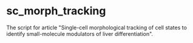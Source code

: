 # sc_morph_tracking
The script for article "Single-cell morphological tracking of cell states to identify small-molecule modulators of liver differentiation".

